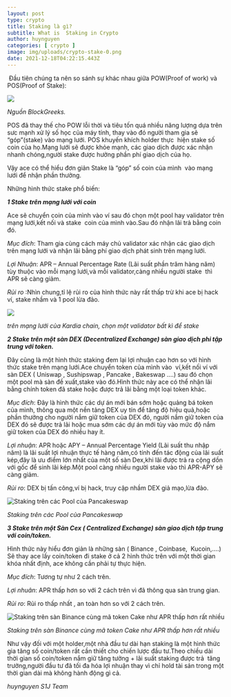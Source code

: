 ```yaml
---
layout: post
type: crypto
title: Staking là gì?
subtitle: What is  Staking in Crypto
author: huynguyen
categories: [ crypto ]
image: img/uploads/crypto-stake-0.png
date: 2021-12-18T04:22:15.443Z
---
```

<!--StartFragment-->

 Đầu tiên chúng ta nên so sánh sự khác nhau giữa POW(Proof of work) và POS(Proof of Stake):

![](/img/uploads/crypto-stake-1.png)

*Nguồn BlockGreeks.*

POS đã thay thế cho POW lỗi thời và tiêu tốn quá nhiều năng lượng dựa trên sưc mạnh xử lý số học của máy tính, thay vào đó người tham gia sẽ “góp”(stake) vào mạng lưới. POS khuyến khích holder thực  hiện stake số coin của họ.Mạng lưới sẽ được khỏe mạnh, các giao dịch được xác nhận nhanh chóng,người stake được hưởng phần phí giao dịch của họ.

Vậy ace có thể hiểu đơn giản Stake là “góp” số coin của mình  vào mạng lưới để nhận phần thưởng.

Những hình thức stake phổ biến:

***1 Stake trên mạng lưới với coin***

Ace sẽ chuyển coin của mình vào ví sau đó chọn một pool hay validator trên mạng lưới,kết nối và stake  coin của mình vào.Sau đó nhận lãi trả bằng coin đó.

*Mục đích*: Tham gia cùng cách máy chủ validator xác nhận các giao dịch trên mạng lưới và nhận lãi bằng phí giao dịch phát sinh trên mạng lưới.

*Lợi Nhuận*: APR – Annual Percentage Rate (Lãi suất phần trăm hàng năm) tùy thuộc vào mỗi mạng lưới,và mỗi validator,càng nhiều người stake  thì APR sẽ càng giảm. 

*Rủi ro* :Nhìn chung,tỉ lệ rủi ro của hình thức này rất thấp trừ khi ace bị hack ví, stake nhầm và 1 pool lừa đảo.

![](/img/uploads/crypto-stake-2.png)

*trên mạng lưới  của Kardia chain, chọn một validator bất kì để stake*

***2 Stake trên một sàn DEX (Decentralized Exchange) sàn giao dịch phi tập trung với token.***

Đây cũng là một hình thức staking đem lại lợi nhuận cao hơn so với hình thức stake trên mạng lưới.Ace chuyển token của mình vào  ví,kết nối ví với sàn DEX ( Uniswap , Sushipswap , Pancake , Bakeswap ….) sau đó chọn một pool mà sàn đề xuất,stake vào đó.Hình thức này ace có thể nhận lãi bằng chính token đã stake hoặc được trả lãi bằng một loại token khác.

*Mục đích*: Đây là hình thức các dự án mới bán sớm hoặc quảng bá token của mình, thông qua một nền tảng DEX uy tín để tăng độ hiệu quả,hoặc phần thưởng cho người nắm giữ token của DEX đó, người nắm giữ token của DEX đó sẽ được trả lãi hoặc mua sớm các dự án mới tùy vào mức độ nắm giữ token của DEX đó nhiều hay ít.

*Lợi nhuận*: APR hoặc APY – Annual Percentage Yield (Lãi suất thu nhập năm) là lãi suất lợi nhuận thực tế hàng năm,có tính đến tác động của lãi suất kép,đây là ưu điểm lớn nhất của một số sàn Dex,khi lãi được trả ra cộng dồn với gốc để sinh lãi kép.Một pool càng nhiều người stake vào thì APR-APY sẽ càng giảm.

*Rủi ro*: DEX bị tấn công,ví bị hack, truy cập nhầm DEX giả mạo,lừa đảo.

![](/img/uploads/crypto-stake-3.png "Staking trên các Pool của Pancakeswap")

*Staking trên các Pool của Pancakeswap*

***3 Stake trên một Sàn Cex ( Centralized Exchange) sàn giao dịch tập trung với coin/token.***

Hình thức này hiểu đơn giản là những sàn ( Binance , Coinbase,  Kucoin,....) Sẽ thay ace lấy coin/token đi stake ở cả 2 hình thức trên với một thời gian khóa nhất định, ace không cần phải tự thực hiện.

*Mục đích*: Tương tự như 2 cách trên.

*Lợi nhuân*: APR thấp hơn so với 2 cách trên vì đã thông qua sàn trung gian.

*Rủi ro*: Rủi ro thấp nhất , an  toàn hơn so với 2 cách trên.

![](/img/uploads/crypto-stake-4.png "Staking trên sàn Binance cùng mã token Cake như APR thấp hơn rất nhiều")

*Staking trên sàn Binance cùng mã token Cake như APR thấp hơn rất nhiều*

Như vậy đối với một holder,một nhà đầu tư dài hạn staking là một hình thức gia tăng số coin/token rất cần thiết cho chiến lược đầu tư.Theo chiều dài thời gian số coin/token nắm giữ tăng tưởng + lãi suất staking được trả  tăng trưởng,người đầu tư đã tối đa hóa lợi nhuận thay vì chỉ hold tài sản trong một thời gian dài mà không hành động gì cả.

*huynguyen S1J Team*

<!--EndFragment-->